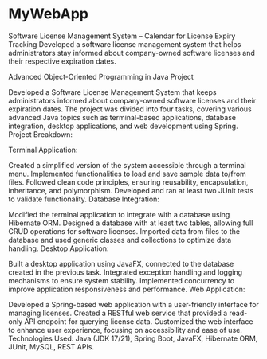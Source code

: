 # MyWebApp
Software License Management System – Calendar for License Expiry Tracking  Developed a software license management system that helps administrators stay informed about company-owned software licenses and their respective expiration dates.



Advanced Object-Oriented Programming in Java Project

Developed a Software License Management System that keeps administrators informed about company-owned software licenses and their expiration dates. The project was divided into four tasks, covering various advanced Java topics such as terminal-based applications, database integration, desktop applications, and web development using Spring.
Project Breakdown:

Terminal Application:

Created a simplified version of the system accessible through a terminal menu.
Implemented functionalities to load and save sample data to/from files.
Followed clean code principles, ensuring reusability, encapsulation, inheritance, and polymorphism.
Developed and ran at least two JUnit tests to validate functionality.
Database Integration:

Modified the terminal application to integrate with a database using Hibernate ORM.
Designed a database with at least two tables, allowing full CRUD operations for software licenses.
Imported data from files to the database and used generic classes and collections to optimize data handling.
Desktop Application:

Built a desktop application using JavaFX, connected to the database created in the previous task.
Integrated exception handling and logging mechanisms to ensure system stability.
Implemented concurrency to improve application responsiveness and performance.
Web Application:

Developed a Spring-based web application with a user-friendly interface for managing licenses.
Created a RESTful web service that provided a read-only API endpoint for querying license data.
Customized the web interface to enhance user experience, focusing on accessibility and ease of use.
Technologies Used: Java (JDK 17/21), Spring Boot, JavaFX, Hibernate ORM, JUnit, MySQL, REST APIs.
